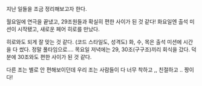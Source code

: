 지난 일들을 조금 정리해보고자 한다.

월요일에 연극을 끝냈고, 29조원들과 확실히 편한 사이가 된 것 같다!
화요일엔 출석 미션이 시작됐고, 새로운 페어 히로를 만났다.

히로와도 되게 잘 맞는 것 같다. (코드 스타일도, 성격도)
화, 수, 목은 출석 미션에 시간을 다 썼다. 정말 풀타임으로....
목요일 저녁에는 29, 30조(구구조)끼리 회식을 갔다. 덕분에 30조와도 편한 사이가 된 것 같다.

다른 조는 별로 안 편해보이던데 우리 조는 사람들이 다 너무 착하고 ,, 친절하고 .. 짱이다!